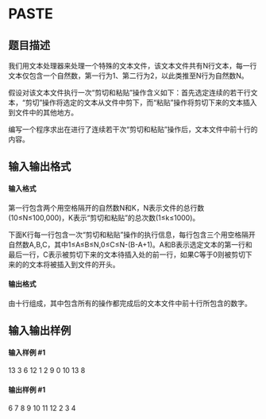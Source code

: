 
# PASTE
## 题目描述
我们用文本处理器来处理一个特殊的文本文件，该文本文件共有N行文本，每一行文本仅包含一个自然数，第一行为1、第二行为2，以此类推至N行为自然数N。

假设对该文本文件执行一次“剪切和粘贴”操作含义如下：首先选定连续的若干行文本，“剪切”操作将选定的文本从文件中剪下，而“粘贴”操作将剪切下来的文本插入到文件中的其他地方。

编写一个程序求出在进行了连续若干次“剪切和粘贴”操作后，文本文件中前十行的内容。

## 输入输出格式
#### 输入格式

第一行包含两个用空格隔开的自然数N和K，N表示文件的总行数(10≤N≤100,000)，K表示“剪切和粘贴”的总次数(1≤k≤1000)。

下面K行每一行包含一次“剪切和粘贴”操作的执行信息，每行包含三个用空格隔开自然数A,B,C，其中1≤A≤B≤N,0≤C≤N-(B-A+1)。A和B表示选定文本的第一行和最后一行，C表示被剪切下来的文本待插入处的前一行，如果C等于0则被剪切下来的的文本将被插入到文件的开头。

#### 输出格式

由十行组成，其中包含所有的操作都完成后的文本文件中前十行所包含的数字。

## 输入输出样例
#### 输入样例 #1
13 3
6 12 1
2 9 0
10 13 8

#### 输出样例 #1
6
7
8
9
10
11
12
2
3
4
